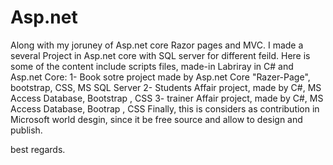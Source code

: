 # Asp.net
Along with my joruney of Asp.net core Razor pages and MVC. I made a several Project in Asp.net core with SQL server for different feild. 
Here is some of the content include scripts files, made-in Labriray in C# and Asp.net Core: 
  1- Book sotre project made by Asp.net Core "Razer-Page", bootstrap, CSS, MS SQL Server
  2- Students Affair project, made by C#, MS Access Database, Bootstrap , CSS
  3- trainer Affair project, made by C#, MS Access Database, Bootrap , CSS
Finally, this is considers as contribution in Microsoft world desgin, since it be free source and allow to design and publish. 

best regards. 
